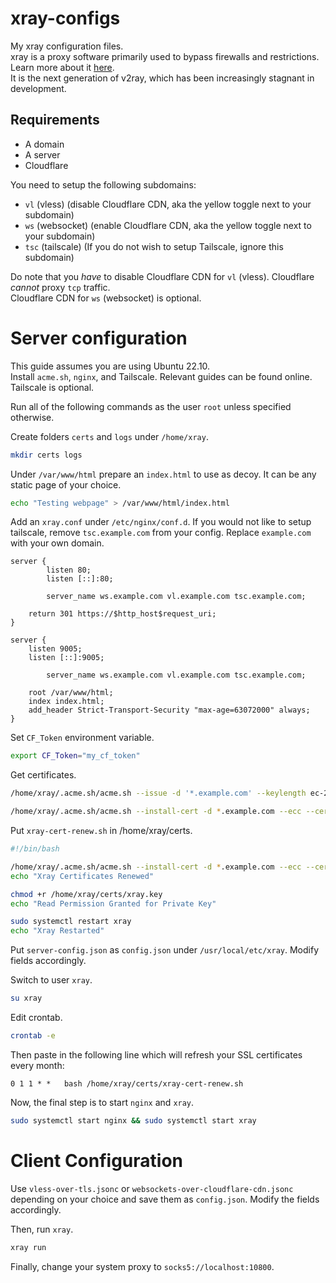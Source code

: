 # xray-configs
My xray configuration files.<br/>
xray is a proxy software primarily used to bypass firewalls and restrictions. Learn more about it [here](https://github.com/XTLS/Xray-core).<br/>
It is the next generation of v2ray, which has been increasingly stagnant in development.

## Requirements
- A domain
- A server
- Cloudflare

You need to setup the following subdomains:
- `vl` (vless) (disable Cloudflare CDN, aka the yellow toggle next to your subdomain)
- `ws` (websocket) (enable Cloudflare CDN, aka the yellow toggle next to your subdomain)
- `tsc` (tailscale) (If you do not wish to setup Tailscale, ignore this subdomain)

Do note that you *have* to disable Cloudflare CDN for `vl` (vless). Cloudflare *cannot* proxy `tcp` traffic.<br/>
Cloudflare CDN for `ws` (websocket) is optional.

# Server configuration
This guide assumes you are using Ubuntu 22.10.<br/>
Install `acme.sh`, `nginx`, and Tailscale. Relevant guides can be found online.<br/>
Tailscale is optional.

Run all of the following commands as the user `root` unless specified otherwise.

Create folders `certs` and `logs` under `/home/xray`.
```zsh
mkdir certs logs
```

Under `/var/www/html` prepare an `index.html` to use as decoy. It can be any static page of your choice.
```zsh
echo "Testing webpage" > /var/www/html/index.html
```

Add an `xray.conf` under `/etc/nginx/conf.d`. If you would not like to setup tailscale, remove `tsc.example.com` from your config. Replace `example.com` with your own domain.
```
server {
        listen 80;
        listen [::]:80;

        server_name ws.example.com vl.example.com tsc.example.com;

	return 301 https://$http_host$request_uri;
}

server {
	listen 9005;
	listen [::]:9005;

        server_name ws.example.com vl.example.com tsc.example.com;

	root /var/www/html;
	index index.html;
	add_header Strict-Transport-Security "max-age=63072000" always;
}
```

Set `CF_Token` environment variable.
```zsh
export CF_Token="my_cf_token"
```

Get certificates.
```zsh
/home/xray/.acme.sh/acme.sh --issue -d '*.example.com' --keylength ec-256 --force --dns dns_cf --ocsp-must-staple

/home/xray/.acme.sh/acme.sh --install-cert -d *.example.com --ecc --cert-file /home/xray/certs/xray.crt --fullchain-file /home/xray/certs/fullchain.crt --key-file /home/xray/certs/xray.key
```

Put `xray-cert-renew.sh` in /home/xray/certs.
```bash
#!/bin/bash

/home/xray/.acme.sh/acme.sh --install-cert -d *.example.com --ecc --cert-file /home/xray/certs/xray.crt --fullchain-file /home/xray/certs/fullchain.crt --key-file /home/xray/certs/xray.key
echo "Xray Certificates Renewed"

chmod +r /home/xray/certs/xray.key
echo "Read Permission Granted for Private Key"

sudo systemctl restart xray
echo "Xray Restarted"
```

Put `server-config.json` as `config.json` under `/usr/local/etc/xray`. Modify fields accordingly.

Switch to user `xray`.
```zsh
su xray
```

Edit crontab.
```zsh
crontab -e
```

Then paste in the following line which will refresh your SSL certificates every month:
```
0 1 1 * *   bash /home/xray/certs/xray-cert-renew.sh
```

Now, the final step is to start `nginx` and `xray`.
```zsh
sudo systemctl start nginx && sudo systemctl start xray
```

# Client Configuration
Use `vless-over-tls.jsonc` or `websockets-over-cloudflare-cdn.jsonc` depending on your choice and save them as `config.json`. Modify the fields accordingly.

Then, run `xray`.
```zsh
xray run
```

Finally, change your system proxy to `socks5://localhost:10800`.
